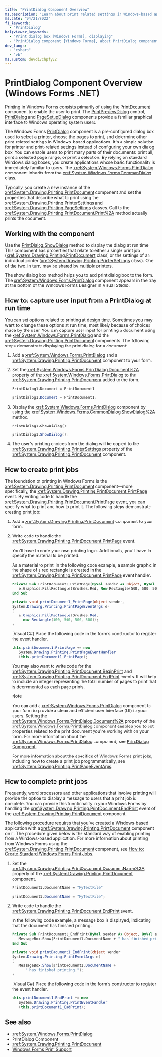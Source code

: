 ```yaml
---
title: "PrintDialog Component Overview"
ms.description: "Learn about print related settings in Windows-based applications."
ms.date: "04/21/2022"
f1_keywords:
  - "PrintDialog"
helpviewer_keywords:
  - "Print dialog box [Windows Forms], displaying"
  - "PrintDialog component [Windows Forms], about PrintDialog component"
dev_langs:
  - "csharp"
  - "vb"
ms.custom: devdivchpfy22
---
```


# PrintDialog Component Overview (Windows Forms .NET)

Printing in Windows Forms consists primarily of using the [PrintDocument](/dotnet/desktop/winforms/controls/printdocument-component-windows-forms?view=netframeworkdesktop-4.8&preserve-view=true) component to enable the user to print. The [PrintPreviewDialog](/dotnet/desktop/winforms/controls/printpreviewdialog-control-windows-forms?view=netframeworkdesktop-4.8&preserve-view=true) control, [PrintDialog](/dotnet/desktop/winforms/controls/printdialog-component-windows-forms?view=netframeworkdesktop-4.8&preserve-view=true) and [PageSetupDialog](/dotnet/desktop/winforms/controls/pagesetupdialog-component-windows-forms?view=netframeworkdesktop-4.8&preserve-view=true) components provide a familiar graphical interface to Windows operating system users.

The Windows Forms [PrintDialog](/dotnet/desktop/winforms/controls/printdialog-component-windows-forms?view=netframeworkdesktop-4.8&preserve-view=true) component is a pre-configured dialog box used to select a printer, choose the pages to print, and determine other print-related settings in Windows-based applications. It's a simple solution for printer and print-related settings instead of configuring your own dialog box. You can enable users to print many parts of their documents: print all, print a selected page range, or print a selection. By relying on standard Windows dialog boxes, you create applications whose basic functionality is immediately familiar to users. The <xref:System.Windows.Forms.PrintDialog> component inherits from the <xref:System.Windows.Forms.CommonDialog> class.

Typically, you create a new instance of the <xref:System.Drawing.Printing.PrintDocument> component and set the properties that describe what to print using the <xref:System.Drawing.Printing.PrinterSettings> and <xref:System.Drawing.Printing.PageSettings> classes. Call to the <xref:System.Drawing.Printing.PrintDocument.Print%2A> method actually prints the document.

## Working with the component

Use the [PrintDialog.ShowDialog](xref:System.Windows.Forms.CommonDialog.ShowDialog%2A) method to display the dialog at run time. This component has properties that relate to either a single print job (<xref:System.Drawing.Printing.PrintDocument> class) or the settings of an individual printer (<xref:System.Drawing.Printing.PrinterSettings> class). One of the two, in turn, may be shared by multiple printers.

The show dialog box method helps you to add print dialog box to the form. The <xref:System.Windows.Forms.PrintDialog> component appears in the tray at the bottom of the Windows Forms Designer in Visual Studio.

## How to: capture user input from a PrintDialog at run time

You can set options related to printing at design time. Sometimes you may want to change these options at run time, most likely because of choices made by the user. You can capture user input for printing a document using the <xref:System.Windows.Forms.PrintDialog> and the <xref:System.Drawing.Printing.PrintDocument> components. The following steps demonstrate displaying the print dialog for a document:

01. Add a <xref:System.Windows.Forms.PrintDialog> and a <xref:System.Drawing.Printing.PrintDocument> component to your form.

01. Set the <xref:System.Windows.Forms.PrintDialog.Document%2A> property of the <xref:System.Windows.Forms.PrintDialog> to the <xref:System.Drawing.Printing.PrintDocument> added to the form.

    ```vb
    PrintDialog1.Document = PrintDocument1
    ```

    ```csharp
    printDialog1.Document = PrintDocument1;
    ```

01. Display the <xref:System.Windows.Forms.PrintDialog> component by using the <xref:System.Windows.Forms.CommonDialog.ShowDialog%2A> method.

    ```vb
    PrintDialog1.ShowDialog()
    ```

    ```csharp
    printDialog1.ShowDialog();
    ```

01. The user's printing choices from the dialog will be copied to the <xref:System.Drawing.Printing.PrinterSettings> property of the <xref:System.Drawing.Printing.PrintDocument> component.

## How to create print jobs

The foundation of printing in Windows Forms is the <xref:System.Drawing.Printing.PrintDocument> component—more specifically, the <xref:System.Drawing.Printing.PrintDocument.PrintPage> event. By writing code to handle the <xref:System.Drawing.Printing.PrintDocument.PrintPage> event, you can specify what to print and how to print it. The following steps demonstrate creating print job:

01. Add a <xref:System.Drawing.Printing.PrintDocument> component to your form.

01. Write code to handle the <xref:System.Drawing.Printing.PrintDocument.PrintPage> event.

     You'll have to code your own printing logic. Additionally, you'll have to specify the material to be printed.

     As a material to print, in the following code example, a sample graphic in the shape of a red rectangle is created in the <xref:System.Drawing.Printing.PrintDocument.PrintPage> event handler.

    ```vb
    Private Sub PrintDocument1_PrintPage(ByVal sender As Object, ByVal e As System.Drawing.Printing.PrintPageEventArgs) Handles PrintDocument1.PrintPage
       e.Graphics.FillRectangle(Brushes.Red, New Rectangle(500, 500, 500, 500))
    End Sub
    ```

    ```csharp
    private void printDocument1_PrintPage(object sender,
    System.Drawing.Printing.PrintPageEventArgs e)
    {
       e.Graphics.FillRectangle(Brushes.Red,
         new Rectangle(500, 500, 500, 500));
    }
    ```

    (Visual C#) Place the following code in the form's constructor to register the event handler.

    ```csharp
    this.printDocument1.PrintPage += new
       System.Drawing.Printing.PrintPageEventHandler
       (this.printDocument1_PrintPage);
    ```

     You may also want to write code for the <xref:System.Drawing.Printing.PrintDocument.BeginPrint> and <xref:System.Drawing.Printing.PrintDocument.EndPrint> events. It will help to include an integer representing the total number of pages to print that is decremented as each page prints.

    > [!NOTE]
    > You can add a <xref:System.Windows.Forms.PrintDialog> component to your form to provide a clean and efficient user interface (UI) to your users. Setting the <xref:System.Windows.Forms.PrintDialog.Document%2A> property of the <xref:System.Windows.Forms.PrintDialog> component enables you to set properties related to the print document you're working with on your form. For more information about the <xref:System.Windows.Forms.PrintDialog> component, see [PrintDialog Component](/dotnet/desktop/winforms/controls/printdialog-component-windows-forms?view=netframeworkdesktop-4.8&preserve-view=true).

     For more information about the specifics of Windows Forms print jobs, including how to create a print job programmatically, see <xref:System.Drawing.Printing.PrintPageEventArgs>.

## How to complete print jobs

Frequently, word processors and other applications that involve printing will provide the option to display a message to users that a print job is complete. You can provide this functionality in your Windows Forms by handling the <xref:System.Drawing.Printing.PrintDocument.EndPrint> event of the <xref:System.Drawing.Printing.PrintDocument> component.

 The following procedure requires that you've created a Windows-based application with a <xref:System.Drawing.Printing.PrintDocument> component on it. The procedure given below is the standard way of enabling printing from a Windows-based application. For more information about printing from Windows Forms using the <xref:System.Drawing.Printing.PrintDocument> component, see [How to: Create Standard Windows Forms Print Jobs](/dotnet/desktop/winforms/advanced/how-to-create-standard-windows-forms-print-jobs?view=netframeworkdesktop-4.8&preserve-view=true).

01. Set the <xref:System.Drawing.Printing.PrintDocument.DocumentName%2A> property of the <xref:System.Drawing.Printing.PrintDocument> component.

    ```vb
    PrintDocument1.DocumentName = "MyTextFile"
    ```

    ```csharp
    printDocument1.DocumentName = "MyTextFile";
    ```

01. Write code to handle the <xref:System.Drawing.Printing.PrintDocument.EndPrint> event.

     In the following code example, a message box is displayed, indicating that the document has finished printing.

    ```vb
    Private Sub PrintDocument1_EndPrint(ByVal sender As Object, ByVal e As System.Drawing.Printing.PrintEventArgs) Handles PrintDocument1.EndPrint
       MessageBox.Show(PrintDocument1.DocumentName + " has finished printing.")
    End Sub
    ```

    ```csharp
    private void printDocument1_EndPrint(object sender,
    System.Drawing.Printing.PrintEventArgs e)
    {
       MessageBox.Show(printDocument1.DocumentName +
          " has finished printing.");
    }
    ```

     (Visual C#) Place the following code in the form's constructor to register the event handler.

    ```csharp
    this.printDocument1.EndPrint += new
       System.Drawing.Printing.PrintEventHandler
       (this.printDocument1_EndPrint);
    ```

## See also

- <xref:System.Windows.Forms.PrintDialog>
- [PrintDialog Component](/dotnet/desktop/winforms/controls/printdialog-component-windows-forms?view=netframeworkdesktop-4.8&preserve-view=true)
- <xref:System.Drawing.Printing.PrintDocument>
- [Windows Forms Print Support](/dotnet/desktop/winforms/advanced/windows-forms-print-support?view=netframeworkdesktop-4.8&preserve-view=true)
